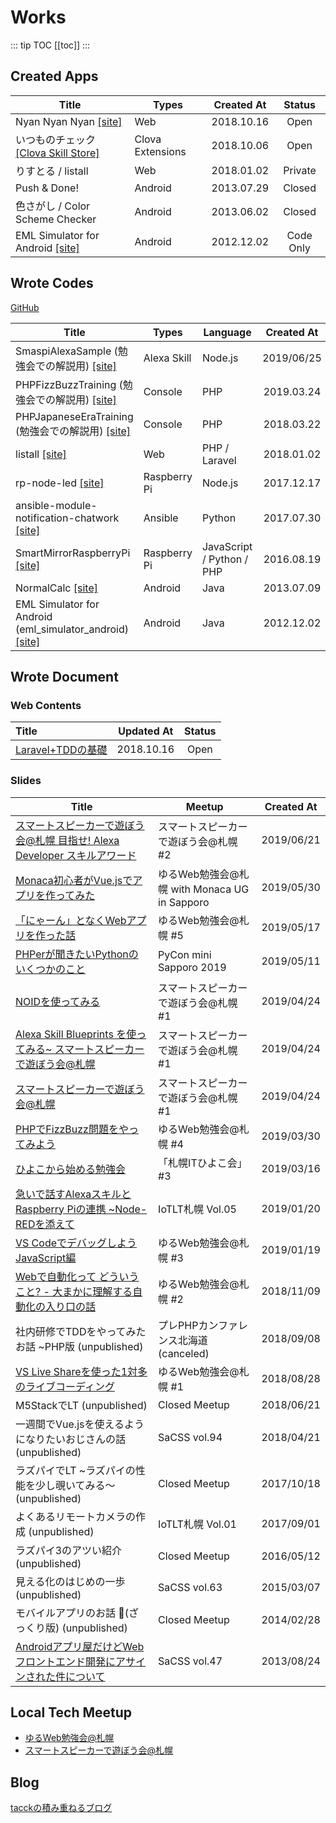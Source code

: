 # Works

::: tip TOC
[[toc]]
:::

## Created Apps

| Title                                                                                                                                                          | Types            | Created At |  Status   |
| -------------------------------------------------------------------------------------------------------------------------------------------------------------- | ---------------- | :--------: | :-------: |
| Nyan Nyan Nyan [[site]](https://nyan3.tacck.net)                                                                                                               | Web              | 2018.10.16 |   Open    |
| いつものチェック [[Clova Skill Store]](https://clova-skill-store.line.me/appbridge#target=extensionDetail&extensionId=net.tacck.apps.clova.confirm_lost_items) | Clova Extensions | 2018.10.06 |   Open    |
| りすとる / listall                                                                                                                                             | Web              | 2018.01.02 |  Private  |
| Push & Done!                                                                                                                                                   | Android          | 2013.07.29 |  Closed   |
| 色さがし / Color Scheme Checker                                                                                                                                | Android          | 2013.06.02 |  Closed   |
| EML Simulator for Android [[site]](https://bitbucket.org/tacck/eml_simulator_android/wiki/Home)                                                                | Android          | 2012.12.02 | Code Only |

## Wrote Codes

[GitHub](https://github.com/tacck)

| Title                                                                                                          | Types        | Language                  | Created At |
| -------------------------------------------------------------------------------------------------------------- | ------------ | ------------------------- | :--------: |
| SmaspiAlexaSample (勉強会での解説用) [[site]](https://github.com/tacck/SmaspiAlexaSample)                      | Alexa Skill  | Node.js                   | 2019/06/25 |
| PHPFizzBuzzTraining (勉強会での解説用) [[site]](https://github.com/tacck/PHPFizzBuzzTraining)                  | Console      | PHP                       | 2019.03.24 |
| PHPJapaneseEraTraining (勉強会での解説用)  [[site]](https://github.com/tacck/PHPJapaneseEraTraining)           | Console      | PHP                       | 2018.03.22 |
| listall [[site]](https://github.com/tacck/listall)                                                             | Web          | PHP / Laravel             | 2018.01.02 |
| rp-node-led [[site]](https://github.com/tacck/rp-node-led)                                                     | Raspberry Pi | Node.js                   | 2017.12.17 |
| ansible-module-notification-chatwork [[site]](https://github.com/tacck/ansible-module-notification-chatwork)   | Ansible      | Python                    | 2017.07.30 |
| SmartMirrorRaspberryPi [[site]](https://github.com/tacck/SmartMirrorRaspberryPi)                               | Raspberry Pi | JavaScript / Python / PHP | 2016.08.19 |
| NormalCalc [[site]](https://github.com/tacck/NormalCalc)                                                       | Android      | Java                      | 2013.07.09 |
| EML Simulator for Android (eml_simulator_android) [[site]](https://bitbucket.org/tacck/eml_simulator_android/) | Android      | Java                      | 2012.12.02 |

## Wrote Document

### Web Contents

| Title                                                  | Updated At | Status |
| :----------------------------------------------------- | :--------: | :----: |
| [Laravel+TDDの基礎](https://laravel-tdd.doc.tacck.net) | 2018.10.16 |  Open  |

### Slides

| Title                                                                                                                                                                                                        | Meetup                                       | Created At |
| ------------------------------------------------------------------------------------------------------------------------------------------------------------------------------------------------------------ | -------------------------------------------- | :--------: |
| [スマートスピーカーで遊ぼう会@札幌 目指せ! Alexa Developer スキルアワード](https://speakerdeck.com/tacck/mu-zhi-se-alexa-developer-sukiruawado)                                                              | スマートスピーカーで遊ぼう会@札幌 #2         | 2019/06/21 |
| [Monaca初心者がVue.jsでアプリを作ってみた](https://speakerdeck.com/tacck/monacachu-xin-zhe-gavue-dot-jsdeapuriwozuo-tutemita-number-monaca-ug-number-yuruwebzha-huang)                                       | ゆるWeb勉強会@札幌 with Monaca UG in Sapporo | 2019/05/30 |
| [「にゃーん」となくWebアプリを作った話](https://speakerdeck.com/tacck/niyan-tonakuwebapuriwozuo-tutahua-number-yuruwebzha-huang)                                                                             | ゆるWeb勉強会@札幌 #5                        | 2019/05/17 |
| [PHPerが聞きたいPythonのいくつかのこと](https://speakerdeck.com/tacck/phpergawen-kitaipythonfalseikutukafalsekoto-pycon-mini-sapporo-2019-number-pyconsap)                                                   | PyCon mini Sapporo 2019                      | 2019/05/11 |
| [NOIDを使ってみる](https://speakerdeck.com/tacck/noidwoshi-tutemiru-sumatosupikadeyou-bouhui-at-zha-huang-number-sumasupizha-huang)                                                                          | スマートスピーカーで遊ぼう会@札幌 #1         | 2019/04/24 |
| [Alexa Skill Blueprints を使ってみる~ スマートスピーカーで遊ぼう会@札幌](https://speakerdeck.com/tacck/alexa-skill-blueprints-woshi-tutemiru-sumatosupikadeyou-bouhui-at-zha-huang-number-sumasupizha-huang) | スマートスピーカーで遊ぼう会@札幌 #1         | 2019/04/24 |
| [スマートスピーカーで遊ぼう会@札幌](https://speakerdeck.com/tacck/sumatosupikadeyou-bouhui-at-zha-huang-number-sumasupizha-huang)                                                                            | スマートスピーカーで遊ぼう会@札幌 #1         | 2019/04/24 |
| [PHPでFizzBuzz問題をやってみよう](https://speakerdeck.com/tacck/phpde-fizzbuzzwen-ti-woyatutemiyou-number-yuruwebzha-huang)                                                                                  | ゆるWeb勉強会@札幌 #4                        | 2019/03/30 |
| [ひよこから始める勉強会](https://speakerdeck.com/tacck/hiyokokarashi-merumian-qiang-hui-zha-huang-ithiyokohui-number-3-number-devpiyo)                                                                       | 「札幌ITひよこ会」#3                         | 2019/03/16 |
| [急いで話すAlexaスキルとRaspberry Piの連携 ~Node-REDを添えて](https://speakerdeck.com/tacck/ji-idehua-sualexasukirutoraspberry-pifalselian-xi-node-redwotian-ete)                                            | IoTLT札幌 Vol.05                             | 2019/01/20 |
| [VS Codeでデバッグしよう JavaScript編](https://speakerdeck.com/tacck/vs-codededebatugusiyou-javascriptbian)                                                                                                  | ゆるWeb勉強会@札幌 #3                        | 2019/01/19 |
| [Webで自動化って どういうこと? - 大まかに理解する自動化の入り口の話](https://speakerdeck.com/tacck/webdezi-dong-hua-tute-douiukoto-da-makanili-jie-suru-zi-dong-hua-falseru-rikou-falsehua)                  | ゆるWeb勉強会@札幌 #2                        | 2018/11/09 |
| 社内研修でTDDをやってみたお話 ~PHP版 (unpublished)                                                                                                                                                           | プレPHPカンファレンス北海道 (canceled)       | 2018/09/08 |
| [VS Live Shareを使った1対多のライブコーディング](https://speakerdeck.com/tacck/vs-live-sharewoshi-tuta-1dui-duo-falseraibukodeingu)                                                                          | ゆるWeb勉強会@札幌 #1                        | 2018/08/28 |
| M5StackでLT (unpublished)                                                                                                                                                                                    | Closed Meetup                                | 2018/06/21 |
| 一週間でVue.jsを使えるようになりたいおじさんの話 (unpublished)                                                                                                                                               | SaCSS vol.94                                 | 2018/04/21 |
| ラズパイでLT ~ラズパイの性能を少し覗いてみる〜 (unpublished)                                                                                                                                                 | Closed Meetup                                | 2017/10/18 |
| よくあるリモートカメラの作成 (unpublished)                                                                                                                                                                   | IoTLT札幌 Vol.01                             | 2017/09/01 |
| ラズパイ3のアツい紹介 (unpublished)                                                                                                                                                                          | Closed Meetup                                | 2016/05/12 |
| 見える化のはじめの一歩 (unpublished)                                                                                                                                                                         | SaCSS vol.63                                 | 2015/03/07 |
| モバイルアプリのお話 (ざっくり版) (unpublished)                                                                                                                                                             | Closed Meetup                                | 2014/02/28 |
| [Androidアプリ屋だけどWebフロントエンド開発にアサインされた件について](https://www.slideshare.net/tacck/2013-08frontenddevelop)                                                                              | SaCSS vol.47                                 | 2013/08/24 |

## Local Tech Meetup

* [ゆるWeb勉強会@札幌](https://mild-web-sap.connpass.com/)
* [スマートスピーカーで遊ぼう会@札幌](https://play-smaspi-sap.connpass.com/)

## Blog

[tacckの積み重ねるブログ](https://blog.tacck.net)
